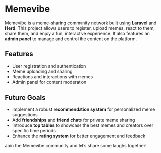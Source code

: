 # Memevibe

Memevibe is a meme-sharing community network built using **Laravel** and **Herd**. This project allows users to register, upload memes, react to them, share them, and enjoy a fun, interactive experience. It also features an **admin panel** to manage and control the content on the platform.

## Features
- User registration and authentication
- Meme uploading and sharing
- Reactions and interactions with memes
- Admin panel for content moderation

## Future Goals
- Implement a robust **recommendation system** for personalized meme suggestions
- Add **friendships** and **friend chats** for private meme sharing
- Introduce **top tables** to showcase the best memes and creators over specific time periods
- Enhance the **rating system** for better engagement and feedback

Join the Memevibe community and let’s share some laughs together!
